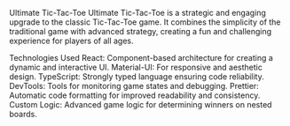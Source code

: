 Ultimate Tic-Tac-Toe
Ultimate Tic-Tac-Toe is a strategic and engaging upgrade to the classic Tic-Tac-Toe game. It combines the simplicity of the traditional game with advanced strategy, creating a fun and challenging experience for players of all ages.

Technologies Used
React: Component-based architecture for creating a dynamic and interactive UI.
Material-UI: For responsive and aesthetic design.
TypeScript: Strongly typed language ensuring code reliability.
DevTools: Tools for monitoring game states and debugging.
Prettier: Automatic code formatting for improved readability and consistency.
Custom Logic: Advanced game logic for determining winners on nested boards.
